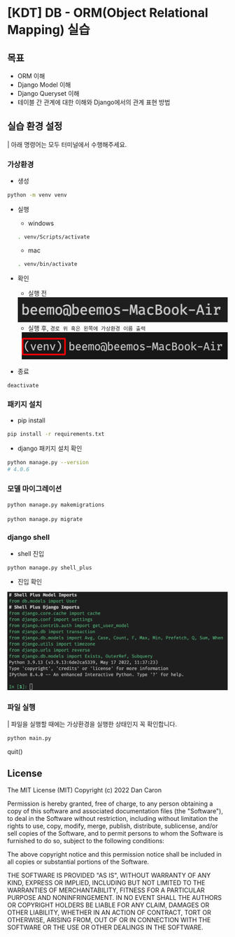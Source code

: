# [KDT] DB - ORM(Object Relational Mapping) 실습

## 목표
* ORM 이해
* Django Model 이해
* Django Queryset 이해
* 테이블 간 관계에 대한 이해와 Django에서의 관계 표현 방법

## 실습 환경 설정
| 아래 명령어는 모두 터미널에서 수행해주세요.
### 가상환경

* 생성
```bash
python -m venv venv
```

* 실행
    * windows
    ```bash
    . venv/Scripts/activate
    ```
    * mac
    ```zsh
    . venv/bin/activate
    ```

* 확인
    * 실행 전
    <img src="./assets/실행전.png">

    * 실행 후, `경로 위 혹은 왼쪽에 가상환경 이름 출력`
    <img src="./assets/실행후.png">

* 종료
```bash
deactivate
```
    
### 패키지 설치
* pip install
```bash
pip install -r requirements.txt 
```

* django 패키지 설치 확인
```bash
python manage.py --version
# 4.0.6
```

### 모델 마이그레이션
```bash
python manage.py makemigrations

python manage.py migrate
```

### django shell
* shell 진입
```bash
python manage.py shell_plus
```

* 진입 확인
<img src="./assets/shell.png">


### 파일 실행
| 파일을 실행할 때에는 가상환경을 실행한 상태인지 꼭 확인합니다.
```bash
python main.py
```
quit()


## License
The MIT License (MIT) Copyright (c) 2022 Dan Caron

Permission is hereby granted, free of charge, to any person obtaining a copy of this software and associated documentation files (the "Software"), to deal in the Software without restriction, including without limitation the rights to use, copy, modify, merge, publish, distribute, sublicense, and/or sell copies of the Software, and to permit persons to whom the Software is furnished to do so, subject to the following conditions:

The above copyright notice and this permission notice shall be included in all copies or substantial portions of the Software.

THE SOFTWARE IS PROVIDED "AS IS", WITHOUT WARRANTY OF ANY KIND, EXPRESS OR IMPLIED, INCLUDING BUT NOT LIMITED TO THE WARRANTIES OF MERCHANTABILITY, FITNESS FOR A PARTICULAR PURPOSE AND NONINFRINGEMENT. IN NO EVENT SHALL THE AUTHORS OR COPYRIGHT HOLDERS BE LIABLE FOR ANY CLAIM, DAMAGES OR OTHER LIABILITY, WHETHER IN AN ACTION OF CONTRACT, TORT OR OTHERWISE, ARISING FROM, OUT OF OR IN CONNECTION WITH THE SOFTWARE OR THE USE OR OTHER DEALINGS IN THE SOFTWARE.
